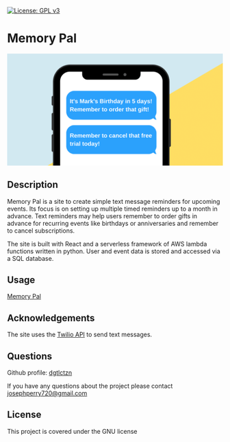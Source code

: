 [![License: GPL v3](https://img.shields.io/badge/License-GPLv3-blue.svg)](https://www.gnu.org/licenses/gpl-3.0)
# Memory Pal
![](./images/phone-message.png)

## Description
Memory Pal is a site to create simple text message reminders for upcoming events. Its focus is on setting up multiple timed reminders up to a month in advance. Text reminders may help users remember to order gifts in advance for recurring events like birthdays or anniversaries and remember to cancel subscriptions. 

The site is built with React and a serverless framework of AWS lambda functions written in python. User and event data is stored and accessed via a SQL database.  

## Usage

[Memory Pal](https://memorypal.netlify.app/)

## Acknowledgements
The site uses the [Twilio API](https://www.twilio.com/sms) to send text messages. 

## Questions
Github profile: [dgtlctzn](https://github.com/dgtlctzn)

If you have any questions about the project please contact josephperry720@gmail.com
## License
This project is covered under the GNU license

